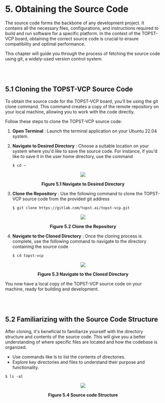 #  5. Obtaining the Source Code

The source code forms the backbone of any development project. It contains all the necessary files, configurations, and instructions required to build and run software for a specific platform. In the context of the TOPST-VCP board, obtaining the correct source code is crucial to ensure compatibility and optimal performance.

This chapter will guide you through the process of fetching the source code using git, a widely-used version control system.

<br/><br/>

## 5.1 Cloning the TOPST-VCP Source Code

To obtain the source code for the TOPST-VCP board, you'll be using the git clone command. This command creates a copy of the remote repository on your local machine, allowing you to work with the code directly.

Follow these steps to clone the TOPST-VCP source code:

1. **Open Terminal** : Launch the terminal application on your Ubuntu 22.04 system.
2. **Navigate to Desired Directory** : Choose a suitable location on your system where you'd like to save the source code. For instance, if you'd like to save it in the user home directory, use the command

    ```
    $ cd ~
    ```

<p align="center"><img src="https://github.com/topst-development/Documentation/assets/161264431/29c2a7b5-b0fa-405d-85d5-4701196d0cbc"></p>
<p align="center"><strong>Figure 5.1 Navigate to Desired Directory</strong></p>


3. **Clone the Repository** : Use the following command to clone the TOPST-VCP source code from the provided git address

    ```
    $ git clone https://gitlab.com/topst.ai/topst-vcp.git
    ```
<p align="center">
    <img src="https://github.com/topst-development/Documentation/assets/161264431/db75cc26-4056-4742-a818-37108feb3a59">
</p>
<p align="center"><strong>Figure 5.2 Clone the Repository</strong></p>

4. **Navigate to the Cloned Directory** : Once the cloning process is complete, use the following command to navigate to the directory containing the source code

    ```
    $ cd topst-vcp
    ```

<p align="center"><img src="https://github.com/topst-development/Documentation/assets/161264431/8ee94839-cdd0-418d-8769-5eba675a8275"></p>
<p align="center"><strong>Figure 5.3 Navigate to the Cloned Directory</strong></p>

You now have a local copy of the TOPST-VCP source code on your machine, ready for building and development.

<br/><br/>

## 5.2 Familiarizing with the Source Code Structure

After cloning, it's beneficial to familiarize yourself with the directory structure and contents of the source code. This will give you a better understanding of where specific files are located and how the codebase is organized.

- Use commands like ls to list the contents of directories.
- Explore key directories and files to understand their purpose and functionality.

```
$ ls -al
```
  
<p align="center">
    <img src="https://github.com/topst-development/Documentation/assets/161264431/a868167d-d4a1-458a-b7bf-250ad5382d64">
</p>  
<p align="center"><strong>Figure 5.4 Source code Structure</strong></p>
